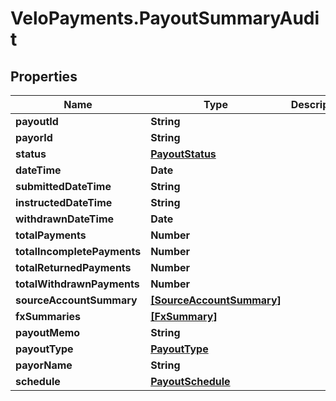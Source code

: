 # VeloPayments.PayoutSummaryAudit

## Properties

Name | Type | Description | Notes
------------ | ------------- | ------------- | -------------
**payoutId** | **String** |  | [optional] 
**payorId** | **String** |  | [optional] 
**status** | [**PayoutStatus**](PayoutStatus.md) |  | 
**dateTime** | **Date** |  | [optional] 
**submittedDateTime** | **String** |  | 
**instructedDateTime** | **String** |  | [optional] 
**withdrawnDateTime** | **Date** |  | [optional] 
**totalPayments** | **Number** |  | [optional] 
**totalIncompletePayments** | **Number** |  | [optional] 
**totalReturnedPayments** | **Number** |  | [optional] 
**totalWithdrawnPayments** | **Number** |  | [optional] 
**sourceAccountSummary** | [**[SourceAccountSummary]**](SourceAccountSummary.md) |  | [optional] 
**fxSummaries** | [**[FxSummary]**](FxSummary.md) |  | [optional] 
**payoutMemo** | **String** |  | [optional] 
**payoutType** | [**PayoutType**](PayoutType.md) |  | 
**payorName** | **String** |  | 
**schedule** | [**PayoutSchedule**](PayoutSchedule.md) |  | [optional] 


